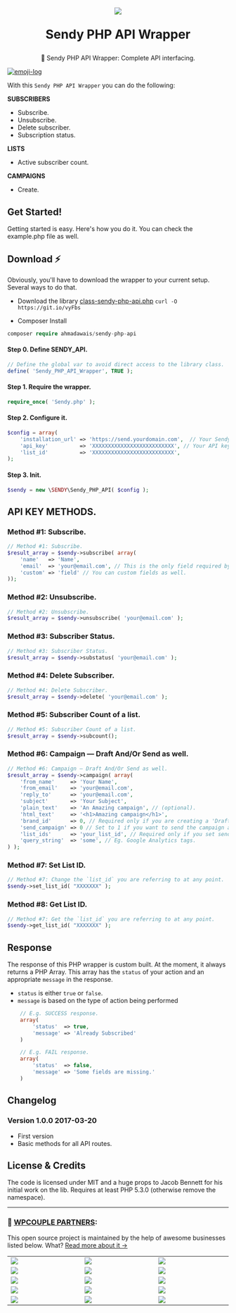 <h1 align="center">
  <img src="https://i.imgur.com/FylVZzy.png" />

  Sendy PHP API Wrapper
</h1>

<div align="center">🚀 Sendy PHP API Wrapper: Complete API interfacing.</div>

[![emoji-log](https://cdn.rawgit.com/ahmadawais/stuff/ca97874/emoji-log/flat-round.svg)](https://github.com/ahmadawais/Emoji-Log/)

With this `Sendy PHP API Wrapper` you can do the following:

**SUBSCRIBERS**
- Subscribe.
- Unsubscribe.
- Delete subscriber.
- Subscription status.

**LISTS**
- Active subscriber count.

**CAMPAIGNS**
- Create.

## Get Started!
Getting started is easy. Here's how you do it. You can check the example.php file as well.

## Download ⚡️
Obviously, you'll have to download the wrapper to your current setup. Several ways to do that.

- Download the library [class-sendy-php-api.php](https://github.com/ahmadawais/Sendy-PHP-API/blob/master/src/class-sendy-php-api.php)
`curl -O https://git.io/vyFbs`

- Composer Install

```php
composer require ahmadawais/sendy-php-api
```

#### Step 0. Define SENDY_API.
```php
// Define the global var to avoid direct access to the library class.
define( 'Sendy_PHP_API_Wrapper', TRUE );
```

#### Step 1. Require the wrapper.
```php
require_once( 'Sendy.php' );
```

#### Step 2. Configure it.
```php
$config = array(
    'installation_url' => 'https://send.yourdomain.com',  // Your Sendy installation URL (without trailing slash).
    'api_key'          => 'XXXXXXXXXXXXXXXXXXXXXXXXXX', // Your API key. Aavailable in Sendy Settings.
    'list_id'          => 'XXXXXXXXXXXXXXXXXXXXXXXXXX',
);
```

#### Step 3. Init.
```php
$sendy = new \SENDY\Sendy_PHP_API( $config );
```

## API KEY METHODS.
### Method #1: Subscribe.
```php
// Method #1: Subscribe.
$result_array = $sendy->subscribe( array(
    'name'   => 'Name',
    'email'  => 'your@email.com', // This is the only field required by sendy.
    'custom' => 'field' // You can custom fields as well.
));
```

### Method #2: Unsubscribe.
```php
// Method #2: Unsubscribe.
$result_array = $sendy->unsubscribe( 'your@email.com' );
```

### Method #3: Subscriber Status.
```php
// Method #3: Subscriber Status.
$result_array = $sendy->substatus( 'your@email.com' );
```

### Method #4: Delete Subscriber.
```php
// Method #4: Delete Subscriber.
$result_array = $sendy->delete( 'your@email.com' );
```

### Method #5: Subscriber Count of a list.
```php
// Method #5: Subscriber Count of a list.
$result_array = $sendy->subcount();
```

### Method #6: Campaign — Draft And/Or Send as well.
```php
// Method #6: Campaign — Draft And/Or Send as well.
$result_array = $sendy->campaign( array(
    'from_name'     => 'Your Name',
    'from_email'    => 'your@email.com',
    'reply_to'      => 'your@email.com',
    'subject'       => 'Your Subject',
    'plain_text'    => 'An Amazing campaign', // (optional).
    'html_text'     => '<h1>Amazing campaign</h1>',
    'brand_id'      => 0, // Required only if you are creating a 'Draft' campaign.
    'send_campaign' => 0 // Set to 1 if you want to send the campaign as well and not just create a draft. Default is 0.
    'list_ids'      => 'your_list_id', // Required only if you set send_campaign to 1.
    'query_string'  => 'some', // Eg. Google Analytics tags.
) );
```

### Method #7: Set List ID.
```php
// Method #7: Change the `list_id` you are referring to at any point.
$sendy->set_list_id( "XXXXXXX" );
```

### Method #8: Get List ID.
```php
// Method #7: Get the `list_id` you are referring to at any point.
$sendy->get_list_id( "XXXXXXX" );
```

## Response
The response of this PHP wrapper is custom built. At the moment, it always returns a PHP Array. This array has the `status` of your action and an appropriate `message` in the response.

- `status` is either `true` or `false`.
- `message` is based on the type of action being performed

```php
    // E.g. SUCCESS response.
    array(
        'status'  => true,
        'message' => 'Already Subscribed'
    )

    // E.g. FAIL response.
    array(
        'status'  => false,
        'message' => 'Some fields are missing.'
    )
```


## Changelog

### Version 1.0.0 2017-03-20
- First version
- Basic methods for all API routes.

## License & Credits

The code is licensed under MIT and a huge props to Jacob Bennett for his initial work on the lib.
Requires at least PHP 5.3.0 (otherwise remove the namespace).

---
### 🙌 [WPCOUPLE PARTNERS](https://WPCouple.com/partners):
This open source project is maintained by the help of awesome businesses listed below. What? [Read more about it →](https://WPCouple.com/partners)

<table width='100%'>
	<tr>
		<td width='333.33'><a target='_blank' href='https://www.gravityforms.com/?utm_source=WPCouple&utm_medium=Partner'><img src='https://on.ahmda.ws/mtrE/c' /></a></td>
		<td width='333.33'><a target='_blank' href='https://kinsta.com/?utm_source=WPCouple&utm_medium=Partner'><img src='https://on.ahmda.ws/mu5O/c' /></a></td>
		<td width='333.33'><a target='_blank' href='https://wpengine.com/?utm_source=WPCouple&utm_medium=Partner'><img src='https://on.ahmda.ws/mto3/c' /></a></td>
	</tr>
	<tr>
		<td width='333.33'><a target='_blank' href='https://www.sitelock.com/?utm_source=WPCouple&utm_medium=Partner'><img src='https://on.ahmda.ws/mtyZ/c' /></a></td>
		<td width='333.33'><a target='_blank' href='https://wp-rocket.me/?utm_source=WPCouple&utm_medium=Partner'><img src='https://on.ahmda.ws/mtrv/c' /></a></td>
		<td width='333.33'><a target='_blank' href='https://blogvault.net/?utm_source=WPCouple&utm_medium=Partner'><img src='https://on.ahmda.ws/mtph/c' /></a></td>
	</tr>
	<tr>
		<td width='333.33'><a target='_blank' href='http://cridio.com/?utm_source=WPCouple&utm_medium=Partner'><img src='https://on.ahmda.ws/mtmy/c' /></a></td>
		<td width='333.33'><a target='_blank' href='http://wecobble.com/?utm_source=WPCouple&utm_medium=Partner'><img src='https://on.ahmda.ws/mtrW/c' /></a></td>
		<td width='333.33'><a target='_blank' href='https://www.cloudways.com/?utm_source=WPCouple&utm_medium=Partner'><img src='https://on.ahmda.ws/mu0C/c' /></a></td>
	</tr>
	<tr>
		<td width='333.33'><a target='_blank' href='https://www.cozmoslabs.com/?utm_source=WPCouple&utm_medium=Partner'><img src='https://on.ahmda.ws/mu9W/c' /></a></td>
		<td width='333.33'><a target='_blank' href='https://wpgeodirectory.com/?utm_source=WPCouple&utm_medium=Partner'><img src='https://on.ahmda.ws/mtwv/c' /></a></td>
		<td width='333.33'><a target='_blank' href='https://www.wpsecurityauditlog.com/?utm_source=WPCouple&utm_medium=Partner'><img src='https://on.ahmda.ws/mtkh/c' /></a></td>
	</tr>
	<tr>
		<td width='333.33'><a target='_blank' href='https://mythemeshop.com/?utm_source=WPCouple&utm_medium=Partner'><img src='https://on.ahmda.ws/n3ug/c' /></a></td>
		<td width='333.33'><a target='_blank' href='https://www.liquidweb.com/?utm_source=WPCouple&utm_medium=Partner'><img src='https://on.ahmda.ws/mtnt/c' /></a></td>
		<td width='333.33'><a target='_blank' href='https://WPCouple.com/contact?utm_source=WPCouple&utm_medium=Partner'><img src='https://on.ahmda.ws/mu3F/c' /></a></td>
	</tr>
</table>
